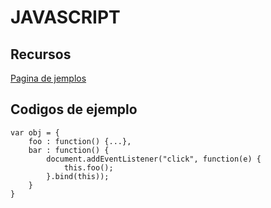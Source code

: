 # JAVASCRIPT




## Recursos

[Pagina de jemplos](https://carlosazaustre.es/blog/ecmascript-6-el-nuevo-estandar-de-javascript/)






## Codigos de ejemplo
~~~
var obj = {  
    foo : function() {...},
    bar : function() {
        document.addEventListener("click", function(e) {
            this.foo();
        }.bind(this));
    }
}
~~~